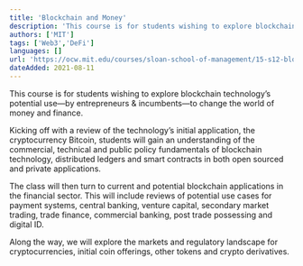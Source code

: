 ```yaml
---
title: 'Blockchain and Money'
description: 'This course is for students wishing to explore blockchain technology's potential use—by entrepreneurs and incumbents—to change the world of money and finance.'
authors: ['MIT']
tags: ['Web3','DeFi']
languages: []
url: 'https://ocw.mit.edu/courses/sloan-school-of-management/15-s12-blockchain-and-money-fall-2018/'
dateAdded: 2021-08-11
---
```


This course is for students wishing to explore blockchain technology’s potential use—by entrepreneurs & incumbents—to change the world of money and finance.

Kicking off with a review of the technology’s initial application, the cryptocurrency Bitcoin, students will gain an understanding of the commercial, technical and public policy fundamentals of blockchain technology, distributed ledgers and smart contracts in both open sourced and private applications.

The class will then turn to current and potential blockchain applications in the financial sector. This will include reviews of potential use cases for payment systems, central banking, venture  capital, secondary market trading, trade finance, commercial banking, post trade possessing and digital ID.

Along the way, we will explore the markets and regulatory landscape for cryptocurrencies, initial coin offerings, other tokens and crypto derivatives.